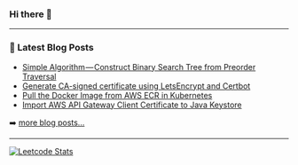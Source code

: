 ### Hi there 👋


---

### 📕 Latest Blog Posts

<!-- BLOG-POST-LIST:START -->
- [Simple Algorithm — Construct Binary Search Tree from Preorder Traversal](https://medium.com/@danieltse/simple-algorithm-construct-binary-search-tree-from-preorder-traversal-d7de1e2a34fe)
- [Generate CA-signed certificate using LetsEncrypt and Certbot](https://medium.com/@danieltse/generate-ca-signed-certificate-using-letsencrypt-and-certbot-b6be295812b7)
- [Pull the Docker Image from AWS ECR in Kubernetes](https://medium.com/@danieltse/pull-the-docker-image-from-aws-ecr-in-kubernetes-dc7280d74904)
- [Import AWS API Gateway Client Certificate to Java Keystore](https://medium.com/@danieltse/import-aws-api-gateway-client-certificate-to-java-keystore-b9449c5b7f7d)
<!-- BLOG-POST-LIST:END -->

➡️ [more blog posts...](https://medium.com/@danieltse)

---

[![Leetcode Stats](https://leetcard.jacoblin.cool/dtkmn)](https://leetcode.com/dtkmn)

<!--
**dtkmn/dtkmn** is a ✨ _special_ ✨ repository because its `README.md` (this file) appears on your GitHub profile.

Here are some ideas to get you started:

- 🔭 I’m currently working on ...
- 🌱 I’m currently learning ...
- 👯 I’m looking to collaborate on ...
- 🤔 I’m looking for help with ...
- 💬 Ask me about ...
- 📫 How to reach me: ...
- 😄 Pronouns: ...
- ⚡ Fun fact: ...
-->
